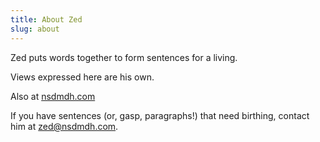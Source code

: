 ```yaml
---
title: About Zed
slug: about
---
```


Zed puts words together to form sentences for a living.

Views expressed here are his own.

Also at [nsdmdh.com](http://nsdmdh.com)

If you have sentences (or, gasp, paragraphs!) that need birthing, contact him at [zed@nsdmdh.com](mailto:zed@nsdmdh.com).
